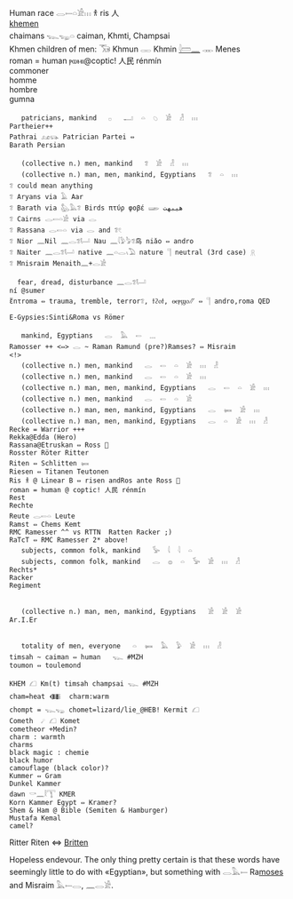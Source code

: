 Human race 𓂋𓍿𓏏𓀀𓏥 𐀪 ris 人  
[khem](khem)[en](men)  
chaimans 𓆊𓆌𓏏 caiman, Khmti, Champsai   
Khmen children of men: 𓃝 Khmun 𓋉 Khmin [𓇋𓏠𓈖](amen) 𓋊 Menes   
roman = human ⲣⲱⲙⲓ@coptic!  人民 rénmín  
commoner  
homme  
hombre  
gumna  
  
```  
   patricians, mankind   𓊪   𓂝  𓏏  𓆇  𓀀  𓁐  𓏥   
Partheier++  
Pathrai 𓃭𓃮 Patrician Partei ⇔    
Barath Persian  
  
   (collective n.) men, mankind   𓆂  𓀀  𓁐  𓏥   
   (collective n.) man, men, mankind, Egyptians   𓆂  𓏏  𓏥   
𓆂 could mean anything  
𓆂 Aryans via 𓄿 Aar  
𓆂 Barath via 𓅽𓅓𓆂 Birds πτύρ φοβέ 𓆃 هیبهت  
𓆂 Cairns 𓂋𓍿𓏏𓀀 via 𓂋  
𓆂 Rassana 𓂋𓍿𓏏 via 𓂋 and 𓆂𓏲  
𓆂 Nior 𓈖Nil 𓈖𓂋𓆂𓂡 Nau 𓈖𓇋𓅱𓅦𓆂鸟 niǎo ⇔ andro  
𓆂 Naiter 𓈖𓂋𓆂𓂡 native 𓈖𓏏𓂋𓏯𓅐 nature 𓊹 neutral (3rd case) 𓇶  
𓆂 Mnisraim Menaith𓈖+𓂋𓀀  
  
  fear, dread, disturbance 𓈖𓂋𓆂𓂡   
ní @sumer  
ἔnτrοma ⇔ trauma, tremble, terror𓆂, ϯϩⲟϯ, ⲑⲉⲣϣⲟ⳼ ⇔ 𓊹 andro,roma QED  
  
E-Gypsies:Sinti&Roma vs Römer  
  
   mankind, Egyptians   𓂋  𓅓  𓍿  𓈓   
Ramosser ++ <⇔> 𓂋 ~ Raman Ramund (pre?)Ramses? ⇔ Misraim  
<!>  
   (collective n.) men, mankind   𓂋  𓍿  𓏏  𓀀  𓏥  𓁐   
   (collective n.) men, mankind   𓂋  𓍿  𓏏  𓀀  𓏥   
   (collective n.) man, men, mankind, Egyptians   𓂋  𓍿  𓏏  𓀀  𓏥   
   (collective n.) men, mankind   𓂋  𓍿  𓏏  𓀀  
   (collective n.) man, men, mankind, Egyptians   𓂋  𓍃  𓀀  𓏥   
   (collective n.) man, men, mankind, Egyptians   𓂋  𓏏  𓀀  𓏥  𓁐   
Recke = Warrior +++  
Rekka@Edda (Hero)  
Rassana@Etruskan ⇔ Ross 🐎  
Rosster Röter Ritter  
Riten ⇔ Schlitten 𓍃   
Riesen ⇔ Titanen Teutonen  
Ris 𐀪 @ Linear B ⇔ risen andRos ante Ross 🐎   
roman = human @ coptic! 人民 rénmín  
Rest  
Rechte  
Reute 𓂋𓍿𓏏 Leute  
Ramst ⇔ Chems Kemt  
RMC Ramesser ^^ vs RTTN  Ratten Racker ;)   
RaTcT ⇔ RMC Ramesser 2* above!    
   subjects, common folk, mankind   𓅚  𓇋  𓇋  𓏏   
   subjects, common folk, mankind   𓂋  𓐍  𓏏  𓅚  𓀀  𓏥  𓁐   
Rechts*  
Racker  
Regiment  
  
  
   (collective n.) man, men, mankind, Egyptians   𓀀  𓀀  𓀀   
Ar.I.Er  
  
  
   totality of men, everyone   𓏏  𓍃  𓅓  𓅱  𓀀  𓏥  𓁐   
timsah ~ caiman ⇔ human   𓆊 #MZH  
toumon ⇔ toulemond   
```  
  
  
```  
KHEM 𓆎 Km(t) timsah champsai 𓆊 #MZH  
cham=heat 𒈪  charm:warm  
chompt = 𓆊𓆌 chomet=lizard/lie_@HEB! Kermit 𓆎  
Cometh  ☄ 𓆎 Komet  
cometheor +Medin?  
charm : warmth  
charms  
black magic : chemie  
black humor  
camouflage (black color)?  
Kummer ⇔ Gram  
Dunkel Kammer  
dawn 𓎡𓈖𓎛𓇰 KMER   
Korn Kammer Egypt ⇔ Kramer?  
Shem & Ham @ Bible (Semiten & Hamburger)  
Mustafa Kemal  
camel?  
```  
Ritter Riten ⇔ [Britten](Ba)  
  
Hopeless endevour. The only thing pretty certain is that these words have seemingly little to do with «Egyptian», but something with 𓂋𓅓𓍿 Ra[moses](moses) and Misraim 𓅓𓍿𓂋, 𓈖𓂋𓀀.  
  
